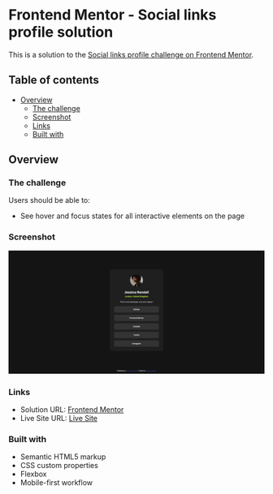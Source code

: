 # Frontend Mentor - Social links profile solution

This is a solution to the [Social links profile challenge on Frontend Mentor](https://www.frontendmentor.io/challenges/social-links-profile-UG32l9m6dQ).

## Table of contents

- [Overview](#overview)
  - [The challenge](#the-challenge)
  - [Screenshot](#screenshot)
  - [Links](#links)
  - [Built with](#built-with)


## Overview

### The challenge

Users should be able to:

- See hover and focus states for all interactive elements on the page

### Screenshot

![](./design/solution.jpeg)

### Links

- Solution URL: [Frontend Mentor](https://www.frontendmentor.io/challenges/social-links-profile-UG32l9m6dQ/hub)
- Live Site URL: [Live Site](https://nicopowell-social-links-profile.netlify.app)

### Built with

- Semantic HTML5 markup
- CSS custom properties
- Flexbox
- Mobile-first workflow
